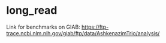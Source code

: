 # long_read


Link for benchmarks on GIAB: https://ftp-trace.ncbi.nlm.nih.gov/giab/ftp/data/AshkenazimTrio/analysis/
